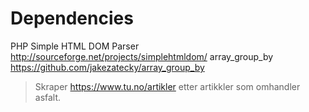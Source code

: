 # Dependencies
PHP Simple HTML DOM Parser http://sourceforge.net/projects/simplehtmldom/
array_group_by https://github.com/jakezatecky/array_group_by

> Skraper https://www.tu.no/artikler etter artikkler som omhandler asfalt. 